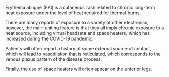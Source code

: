 Erythema ab igne (EAI) is a cutaneous rash related to chronic long-term heat exposure under the level of heat required for thermal burns.

There are many reports of exposure to a variety of other electronics; however, the main uniting feature is that they all imply chronic exposure to a heat source, including virtual headsets and space heaters, which has increased during the COVID-19 pandemic.

Patients will often report a history of some external source of contact, which will lead to vasodilation that is reticulated, which corresponds to the venous plexus pattern of the disease process.

Finally, the use of space heaters will often appear on the anterior legs.